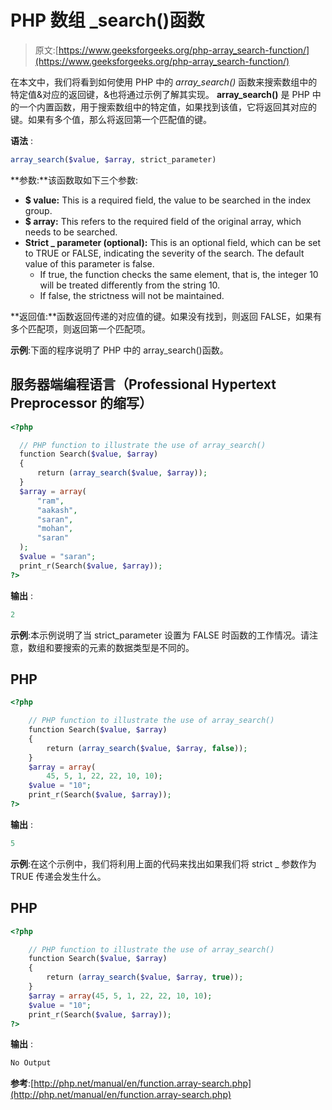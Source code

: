# PHP 数组 _search()函数

> 原文:[https://www.geeksforgeeks.org/php-array_search-function/](https://www.geeksforgeeks.org/php-array_search-function/)

在本文中，我们将看到如何使用 PHP 中的 *array_search()* 函数来搜索数组中的特定值&对应的返回键，&也将通过示例了解其实现。 **array_search()** 是 PHP 中的一个内置函数，用于搜索数组中的特定值，如果找到该值，它将返回其对应的键。如果有多个值，那么将返回第一个匹配值的键。

**语法** :

```php
array_search($value, $array, strict_parameter)
```

**参数:**该函数取如下三个参数:

*   **$ value:** This is a required field, the value to be searched in the index group.
*   **$ array:** This refers to the required field of the original array, which needs to be searched.
*   **Strict _ parameter (optional):** This is an optional field, which can be set to TRUE or FALSE, indicating the severity of the search. The default value of this parameter is false.
    *   If true, the function checks the same element, that is, the integer 10 will be treated differently from the string 10.
    *   If false, the strictness will not be maintained.

**返回值:**函数返回传递的对应值的键。如果没有找到，则返回 FALSE，如果有多个匹配项，则返回第一个匹配项。

**示例**:下面的程序说明了 PHP 中的 array_search()函数。

## 服务器端编程语言（Professional Hypertext Preprocessor 的缩写）

```php
<?php

  // PHP function to illustrate the use of array_search()
  function Search($value, $array)
  {
      return (array_search($value, $array));
  }
  $array = array(
      "ram",
      "aakash",
      "saran",
      "mohan",
      "saran"
  );
  $value = "saran";
  print_r(Search($value, $array));
?>
```

**输出** :

```php
2
```

**示例**:本示例说明了当 strict_parameter 设置为 FALSE 时函数的工作情况。请注意，数组和要搜索的元素的数据类型是不同的。

## PHP

```php
<?php

    // PHP function to illustrate the use of array_search()
    function Search($value, $array)
    {
        return (array_search($value, $array, false));
    }
    $array = array(
        45, 5, 1, 22, 22, 10, 10);
    $value = "10";
    print_r(Search($value, $array));
?>
```

**输出** :

```php
5
```

**示例**:在这个示例中，我们将利用上面的代码来找出如果我们将 strict _ 参数作为 TRUE 传递会发生什么。

## PHP

```php
<?php

    // PHP function to illustrate the use of array_search()
    function Search($value, $array)
    {
        return (array_search($value, $array, true));
    }
    $array = array(45, 5, 1, 22, 22, 10, 10);
    $value = "10";
    print_r(Search($value, $array));
?>
```

**输出** :

```php
No Output
```

**参考**:[http://php.net/manual/en/function.array-search.php](http://php.net/manual/en/function.array-search.php)